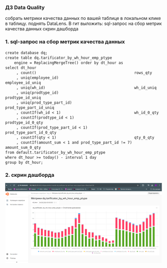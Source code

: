 ### ДЗ Data Quality
собрать метрики качества данных по вашей таблице в локальном клике в таблицу.
поднять DataLens.
    В гит выложить:
sql-запрос на сбор метрик качества данных
скрин дашборда



### 1. sql-запрос на сбор метрик качества данных
```
create database dq;
create table dq.tarificator_by_wh_hour_emp_ptype
    engine = ReplacingMergeTree() order by dt_hour as
select dt_hour
     , count()                                            rows_qty
     , uniq(employee_id)                                  employee_id_uniq
     , uniq(wh_id)                                        wh_id_uniq
     , uniq(prodtype_id)                                  prodtype_id_uniq
     , uniq(prod_type_part_id)                            prod_type_part_id_uniq
     , countIf(wh_id < 1)                                 wh_id_0_qty
     , countIf(prodtype_id < 1)                           prodtype_id_0_qty
     , countIf(prod_type_part_id < 1)                     prod_type_part_id_0_qty
     , countIf(qty < 1)                                   qty_0_qty
     , countIf(amount_sum < 1 and prod_type_part_id != 7) amount_sum_0_qty
from default.tarificator_by_wh_hour_emp_ptype
where dt_hour >= today() - interval 1 day
group by dt_hour;   
```
### 2. скрин дашборда
   ![datalens.png](https://github.com/IrinaDanilova-dev/WB-Practice-BI-OLAP/blob/main/Data_Quality/datalens.PNG)  
    



